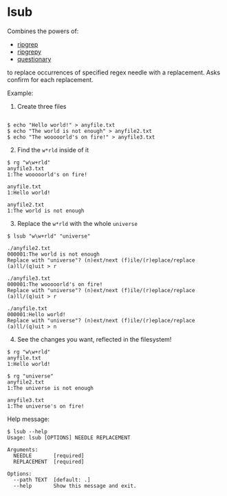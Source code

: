 # lsub

Combines the powers of:

- [ripgrep](https://www.github.com/BurntSushi/ripgrep)
- [ripgrepy](https://github.com/securisec/ripgrepy)
- [questionary](https://www.github.com/tmbo/questionary)

to replace occurrences of specified regex needle with a replacement.
Asks confirm for each replacement.

Example:

1. Create three files

```

$ echo "Hello world!" > anyfile.txt
$ echo "The world is not enough" > anyfile2.txt
$ echo "The wooooorld's on fire!" > anyfile3.txt

```

2. Find the `w*rld` inside of it

```
$ rg "w\w+rld"
anyfile3.txt
1:The wooooorld's on fire!

anyfile.txt
1:Hello world!

anyfile2.txt
1:The world is not enough

```

3. Replace the `w*rld` with the whole `universe`

```
$ lsub "w\w+rld" "universe"

./anyfile2.txt
000001:The world is not enough
Replace with "universe"? (n)ext/next (f)ile/(r)eplace/replace (a)ll/(q)uit > r

./anyfile3.txt
000001:The wooooorld's on fire!
Replace with "universe"? (n)ext/next (f)ile/(r)eplace/replace (a)ll/(q)uit > r

./anyfile.txt
000001:Hello world!
Replace with "universe"? (n)ext/next (f)ile/(r)eplace/replace (a)ll/(q)uit > n
```

4. See the changes you want, reflected in the filesystem!

```
$ rg "w\w+rld"
anyfile.txt
1:Hello world!

$ rg "universe"
anyfile2.txt
1:The universe is not enough

anyfile3.txt
1:The universe's on fire!
```


Help message:

```
$ lsub --help
Usage: lsub [OPTIONS] NEEDLE REPLACEMENT

Arguments:
  NEEDLE       [required]
  REPLACEMENT  [required]

Options:
  --path TEXT  [default: .]
  --help       Show this message and exit.
```
